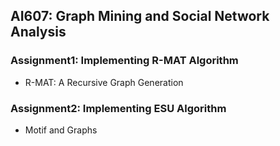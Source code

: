 ## AI607: Graph Mining and Social Network Analysis  

### Assignment1: Implementing R-MAT Algorithm  

- R-MAT: A Recursive Graph Generation 

### Assignment2: Implementing ESU Algorithm 

- Motif and Graphs  

